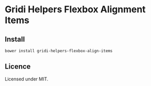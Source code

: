 # Gridi Helpers Flexbox Alignment Items

## Install
`bower install gridi-helpers-flexbox-align-items`

## Licence

Licensed under MIT.
